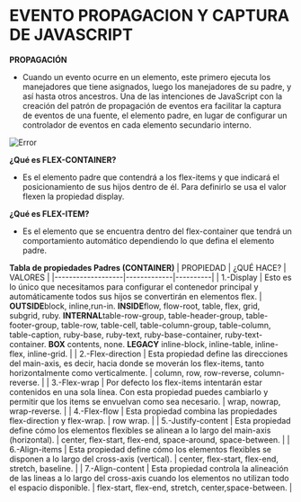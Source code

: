 # **EVENTO PROPAGACION Y CAPTURA DE JAVASCRIPT**

**PROPAGACIÓN**
* Cuando un evento ocurre en un elemento, este primero ejecuta los manejadores que tiene asignados, luego los manejadores de su padre, y así hasta otros ancestros.
Una de las intenciones de JavaScript con la creación del patrón de propagación de eventos era facilitar la captura de eventos de una fuente, el elemento padre, en lugar de configurar un controlador de eventos en cada elemento secundario interno.

![Error](https://miro.medium.com/max/1318/1*2nFQE8qZgUq0kTyju6Bnvg.png)

**¿Qué es FLEX-CONTAINER?**
* Es el elemento padre que contendrá a los flex-items y que indicará el posicionamiento de sus hijos dentro de él. Para definirlo se usa el valor flexen la propiedad display.

**¿Qué es FLEX-ITEM?**
* Es el elemento que se encuentra dentro del flex-container que tendrá un comportamiento automático dependiendo lo que defina el elemento padre.

**Tabla de propiedades Padres (CONTAINER)**
|     PROPIEDAD     |  ¿QUÉ HACE? | VALORES  |
|-------------------|-------------|----------|
|    1.-Display       |  Esto es lo único que necesitamos para configurar el contenedor principal y automáticamente todos sus hijos se convertirán en elementos flex.           | **OUTSIDE**block, inline,run-in.   **INSIDE**flow, flow-root, table, flex, grid, subgrid, ruby.     **INTERNAL**table-row-group, table-header-group, table-footer-group, table-row, table-cell, table-column-group, table-column, table-caption, ruby-base, ruby-text, ruby-base-container, ruby-text-container.    **BOX** contents, none.     **LEGACY** inline-block, inline-table, inline-flex, inline-grid.            |
|  2.-Flex-direction   |  Esta propiedad define las direcciones del main-axis, es decir, hacia donde se moverán los flex-items, tanto horizontalmente como verticalmente.           |  column, row, row-reverse, column-reverse.        |
|    3.-Flex-wrap      |  Por defecto los flex-items intentarán estar contenidos en una sola línea. Con esta propiedad puedes cambiarlo y permitir que los items se envuelvan como sea necesario.           | wrap, nowrap, wrap-reverse.         |
|    4.-Flex-flow      |  Esta propiedad combina las propiedades flex-direction y flex-wrap.           | row wrap.         |
|  5.-Justify-content  |  Esta propiedad define cómo los elementos flexibles se alinean a lo largo del main-axis (horizontal).           |  center, flex-start, flex-end, space-around, space-between.         |
|    6.-Align-items    |  Esta propiedad define cómo los elementos flexibles se disponen a lo largo del cross-axis (vertical).           | center, flex-start, flex-end, stretch, baseline.            |
|   7.-Align-content   |  Esta propiedad controla la alineación de las lineas a lo largo del cross-axis cuando los elementos no utilizan todo el espacio disponible.           | flex-start, flex-end, stretch, center,space-between.          |